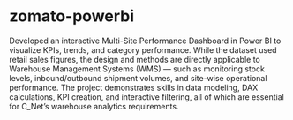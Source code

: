 # zomato-powerbi

Developed an interactive Multi-Site Performance Dashboard in Power BI to visualize KPIs, trends, and category performance. While the dataset used retail sales figures, the design and methods are directly applicable to Warehouse Management Systems (WMS) — such as monitoring stock levels, inbound/outbound shipment volumes, and site-wise operational performance. The project demonstrates skills in data modeling, DAX calculations, KPI creation, and interactive filtering, all of which are essential for C_Net’s warehouse analytics requirements.
